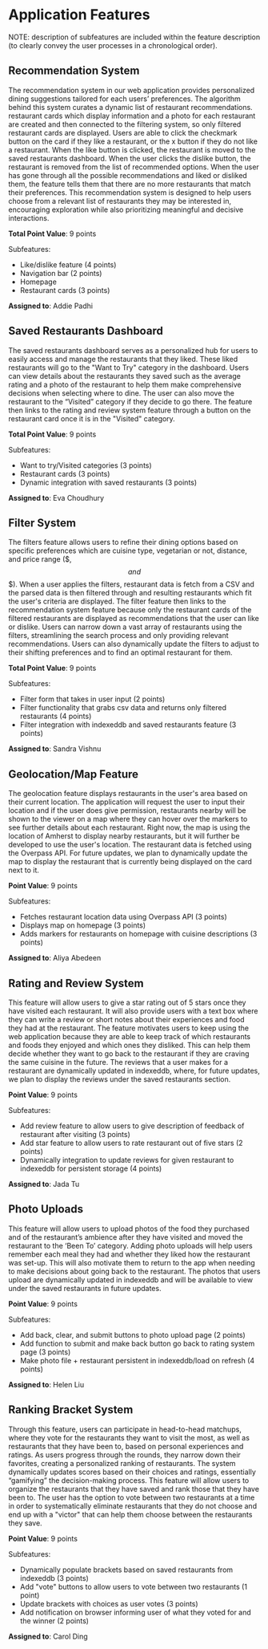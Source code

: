 # Application Features
NOTE: description of subfeatures are included within the feature description (to clearly convey the user processes in a chronological order).

## Recommendation System

The recommendation system in our web application provides personalized dining suggestions tailored for each users’ preferences. The algorithm behind this system curates a dynamic list of restaurant recommendations. restaurant cards which display information and a photo for each restaurant are created and then connected to the filtering system, so only filtered restaurant cards are displayed. Users are able to click the checkmark button on the card if they like a restaurant, or the x button if they do not like a restaurant. When the like button is clicked, the restaurant is moved to the saved restaurants dashboard. When the user clicks the dislike button, the restaurant is removed from the list of recommended options. When the user has gone through all the possible recommendations and liked or disliked them, the feature tells them that there are no more restaurants that match their preferences. This recommendation system is designed to help users choose from a relevant list of restaurants they may be interested in, encouraging exploration while also prioritizing meaningful and decisive interactions.

**Total Point Value**: 9 points 

Subfeatures:
- Like/dislike feature (4 points)
- Navigation bar (2 points)
- Homepage
- Restaurant cards (3 points)

**Assigned to**: Addie Padhi
  
## Saved Restaurants Dashboard

The saved restaurants dashboard serves as a personalized hub for users to easily access and manage the restaurants that they liked. These liked restaurants will go to the "Want to Try" category in the dashboard. Users can view details about the restaurants they saved such as the average rating and a photo of the restaurant to help them make comprehensive decisions when selecting where to dine. The user can also move the restaurant to the “Visited” category if they decide to go there. The feature then links to the rating and review system feature through a button on the restaurant card once it is in the "Visited" category. 

**Total Point Value**: 9 points 

Subfeatures:
- Want to try/Visited categories (3 points)
- Restaurant cards (3 points)
- Dynamic integration with saved restaurants (3 points)

**Assigned to**: Eva Choudhury

## Filter System

The filters feature allows users to refine their dining options based on specific preferences which are cuisine type, vegetarian or not, distance, and price range ($, $$ and $$$). When a user applies the filters, restaurant data is fetch from a CSV and the parsed data is then filtered through and resulting restaurants which fit the user's criteria are displayed. The filter feature then links to the recommendation system feature because only the restaurant cards of the filtered restaurants are displayed as recommendations that the user can like or dislike. Users can narrow down a vast array of restaurants using the filters, streamlining the search process and only providing relevant recommendations. Users can also dynamically update the filters to adjust to their shifting preferences and to find an optimal restaurant for them.

**Total Point Value**: 9 points

Subfeatures:
- Filter form that takes in user input (2 points)
- Filter functionality that grabs csv data and returns only filtered restaurants (4 points)
- Filter integration with indexeddb and saved restaurants feature (3 points)

**Assigned to**: Sandra Vishnu

## Geolocation/Map Feature

The geolocation feature displays restaurants in the user's area based on their current location. The application will request the user to input their location and if the user does give permission, restaurants nearby will be shown to the viewer on a map where they can hover over the markers to see further details about each restaurant. Right now, the map is using the location of Amherst to display nearby restaurants, but it will further be developed to use the user's location. The restaurant data is fetched using the Overpass API. For future updates, we plan to dynamically update the map to display the restaurant that is currently being displayed on the card next to it.

**Point Value**: 9 points

Subfeatures:
- Fetches restaurant location data using Overpass API (3 points)
- Displays map on homepage (3 points)
- Adds markers for restaurants on homepage with cuisine descriptions (3 points)

**Assigned to**: Aliya Abedeen

## Rating and Review System

This feature will allow users to give a star rating out of 5 stars once they have visited each restaurant. It will also provide users with a text box where they can write a review or short notes about their experiences and food they had at the restaurant. The feature motivates users to keep using the web application because they are able to keep track of which restaurants and foods they enjoyed and which ones they disliked. This can help them decide whether they want to go back to the restaurant if they are craving the same cuisine in the future. The reviews that a user makes for a restaurant are dynamically updated in indexeddb, where, for future updates, we plan to display the reviews under the saved restaurants section.

**Point Value**: 9 points

Subfeatures:
- Add review feature to allow users to give description of feedback of restaurant after visiting (3 points)
- Add star feature to allow users to rate restaurant out of five stars (2 points)
- Dynamically integration to update reviews for given restaurant to indexeddb for persistent storage (4 points)
    

**Assigned to**: Jada Tu

## Photo Uploads

This feature will allow users to upload photos of the food they purchased and of the restaurant’s ambience after they have visited and moved the restaurant to the ‘Been To’ category. Adding photo uploads will help users remember each meal they had and whether they liked how the restaurant was set-up. This will also motivate them to return to the app when needing to make decisions about going back to the restaurant. The photos that users upload are dynamically updated in indexeddb and will be available to view under the saved restaurants in future updates. 

**Point Value**: 9 points

Subfeatures:
- Add back, clear, and submit buttons to photo upload page (2 points)
- Add function to submit and make back button go back to rating system page (3 points)
- Make photo file + restaurant persistent in indexeddb/load on refresh (4 points)
    
**Assigned to**: Helen Liu

## Ranking Bracket System

Through this feature, users can participate in head-to-head matchups, where they vote for the restaurants they want to visit the most, as well as restaurants that they have been to, based on personal experiences and ratings. As users progress through the rounds, they narrow down their favorites, creating a personalized ranking of restaurants. The system dynamically updates scores based on their choices and ratings, essentially “gamifying” the decision-making process. This feature will allow users to organize the restaurants that they have saved and rank those that they have been to. The user has the option to vote between two restaurants at a time in order to systematically eliminate restaurants that they do not choose and end up with a "victor" that can help them choose between the restaurants they save.

**Point Value**: 9 points

Subfeatures:
- Dynamically populate brackets based on saved restaurants from indexeddb (3 points) 
- Add "vote" buttons to allow users to vote between two restaurants (1 point)
- Update brackets with choices as user votes (3 points)
- Add notification on browser informing user of what they voted for and the winner (2 points)

**Assigned to**: Carol Ding
